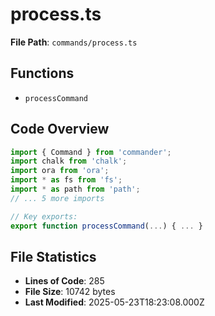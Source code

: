 # process.ts

**File Path**: `commands/process.ts`

## Functions

- `processCommand`

## Code Overview

```typescript
import { Command } from 'commander';
import chalk from 'chalk';
import ora from 'ora';
import * as fs from 'fs';
import * as path from 'path';
// ... 5 more imports

// Key exports:
export function processCommand(...) { ... }
```

## File Statistics

- **Lines of Code**: 285
- **File Size**: 10742 bytes
- **Last Modified**: 2025-05-23T18:23:08.000Z


